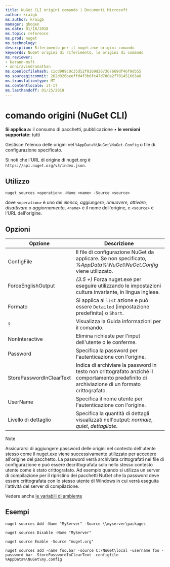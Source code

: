 ```yaml
---
title: NuGet CLI origini comando | Documenti Microsoft
author: kraigb
ms.author: kraigb
manager: ghogen
ms.date: 01/18/2018
ms.topic: reference
ms.prod: nuget
ms.technology: 
description: Riferimento per il nuget.exe origini comando
keywords: NuGet origini di riferimento, le origini di comando
ms.reviewer:
- karann-msft
- unniravindranathan
ms.openlocfilehash: c1cd909c0c35d52f0269d267367669df46f9db55
ms.sourcegitcommit: 262d026beeffd4f3b6fc47d780a2f701451663a8
ms.translationtype: MT
ms.contentlocale: it-IT
ms.lasthandoff: 01/25/2018
---
```

# <a name="sources-command-nuget-cli"></a>comando origini (NuGet CLI)

**Si applica a:** il consumo di pacchetti, pubblicazione &bullet; **le versioni supportate:** tutti

Gestisce l'elenco delle origini nel `%AppData%\NuGet\NuGet.Config` o file di configurazione specificato.

Si noti che l'URL di origine di nuget.org è `https://api.nuget.org/v3/index.json`.

## <a name="usage"></a>Utilizzo

```cli
nuget sources <operation> -Name <name> -Source <source>
```

dove `<operation>` è uno dei *elenco, aggiungere, rimuovere, attivare, disattivare* o *aggiornamento*, `<name>` è il nome dell'origine, e `<source>` è l'URL dell'origine.

## <a name="options"></a>Opzioni

| Opzione | Descrizione |
| --- | --- |
| ConfigFile | Il file di configurazione NuGet da applicare. Se non specificato, *%AppData%\NuGet\NuGet.Config* viene utilizzato. |
| ForceEnglishOutput | *(3.5 +)*  Forza nuget.exe per eseguire utilizzando le impostazioni cultura invariante, in lingua inglese. |
| Formato | Si applica al `list` azione e può essere `Detailed` (impostazione predefinita) o `Short`. |
| ? | Visualizza la Guida informazioni per il comando. |
| NonInteractive | Elimina richieste per l'input dell'utente o le conferme. |
| Password | Specifica la password per l'autenticazione con l'origine. |
| StorePasswordInClearText | Indica di archiviare la password in testo non crittografato anziché il comportamento predefinito di archiviazione di un formato crittografato. |
| UserName | Specifica il nome utente per l'autenticazione con l'origine. |
| Livello di dettaglio | Specifica la quantità di dettagli visualizzati nell'output: *normale*, *quiet*, *dettagliate*. |

> [!Note]
> Assicurarsi di aggiungere password delle origini nel contesto dell'utente stesso come il nuget.exe viene successivamente utilizzato per accedere all'origine del pacchetto. La password verrà archiviata crittografati nel file di configurazione e può essere decrittografata solo nello stesso contesto utente come è stato crittografato. Ad esempio quando si utilizza un server di compilazione per il ripristino dei pacchetti NuGet che la password deve essere crittografata con lo stesso utente di Windows in cui verrà eseguita l'attività del server di compilazione.

Vedere anche [le variabili di ambiente](cli-ref-environment-variables.md)

## <a name="examples"></a>Esempi

```cli
nuget sources Add -Name "MyServer" -Source \\myserver\packages

nuget sources Disable -Name "MyServer"

nuget source Enable -Source "nuget.org"

nuget sources add -name foo.bar -source C:\NuGet\local -username foo -password bar -StorePasswordInClearText -configfile %AppData%\NuGet\my.config
```
